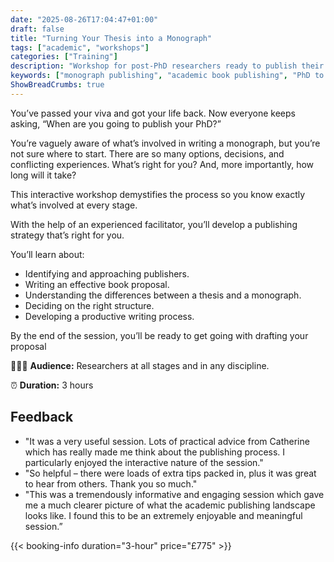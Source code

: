 ```yaml
---
date: "2025-08-26T17:04:47+01:00"
draft: false
title: "Turning Your Thesis into a Monograph"
tags: ["academic", "workshops"]
categories: ["Training"] 
description: "Workshop for post-PhD researchers ready to publish their monograph. Learn to identify publishers, write compelling book proposals, transform thesis into book, and develop an effective publishing strategy."
keywords: ["monograph publishing", "academic book publishing", "PhD to book", "book proposal", "academic publishers", "scholarly publishing", "thesis to monograph", "academic writing", "book publishing", "scholarly books"]
ShowBreadCrumbs: true
---
```


You’ve passed your viva and got your life back. Now everyone keeps asking, “When are you going to publish your PhD?”

You’re vaguely aware of what’s involved in writing a monograph, but you’re not sure where to start. There are so many options, decisions, and conflicting experiences. What’s right for you? And, more importantly, how long will it take? 

This interactive workshop demystifies the process so you know exactly what’s involved at every stage.

With the help of an experienced facilitator, you’ll develop a publishing strategy that’s right for you. 

You’ll learn about: 

- Identifying and approaching publishers.
- Writing an effective book proposal.
- Understanding the differences between a thesis and a monograph.
- Deciding on the right structure.
- Developing a productive writing process.

By the end of the session, you’ll be ready to get going with drafting your proposal

👩🏽‍🎓 **Audience:** Researchers at all stages and in any discipline.

⏰ **Duration:** 3 hours

## Feedback

- "It was a very useful session. Lots of practical advice from Catherine which has really made me think about the publishing process. I particularly enjoyed the interactive nature of the session."
- "So helpful – there were loads of extra tips packed in, plus it was great to hear from others. Thank you so much."
- "This was a tremendously informative and engaging session which gave me a much clearer picture of what the academic publishing landscape looks like. I found this to be an extremely enjoyable and meaningful session.”

{{< booking-info duration="3-hour" price="£775" >}}